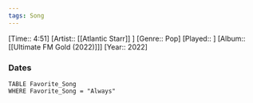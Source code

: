 ```yaml
---
tags: Song  
---
```

[Time:: 4:51]
[Artist:: [[Atlantic Starr]] ]
[Genre:: Pop]
[Played:: ]
[Album:: [[Ultimate FM Gold (2022)]]]
[Year:: 2022]
### Dates
````dataview
TABLE Favorite_Song
WHERE Favorite_Song = "Always"
````